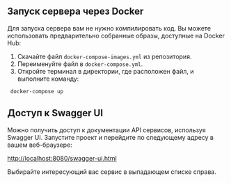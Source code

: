 ## Запуск сервера через Docker

Для запуска сервера вам не нужно компилировать код. Вы можете использовать предварительно собранные образы, доступные на
Docker Hub:

1. Скачайте файл `docker-compose-images.yml` из репозитория.
2. Переименуйте файл в `docker-compose.yml`.
3. Откройте терминал в директории, где расположен файл, и выполните команду:

```sh 
 docker-compose up 
```

## Доступ к Swagger UI

Можно получить доступ к документации API сервисов, используя Swagger UI. Запустите проект и перейдите по
следующему адресу в вашем веб-браузере:

[http://localhost:8080/swagger-ui.html](http://localhost:8080/swagger-ui.html)

Выбирайте интересующий вас сервис в выпадающем списке справа.